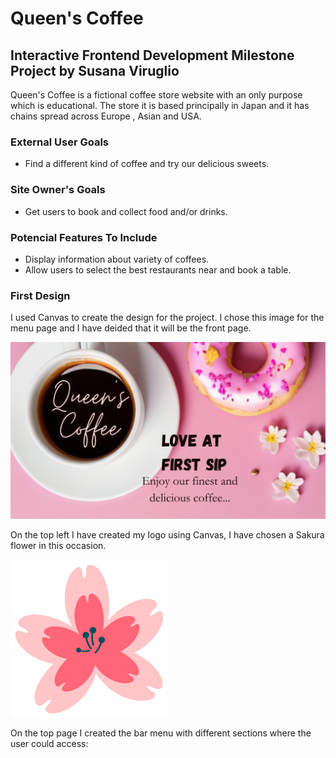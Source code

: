 # Queen's Coffee

## Interactive Frontend Development Milestone Project by Susana Viruglio


Queen's Coffee is a fictional coffee store website with an only purpose which is educational. The store it is based principally in Japan and it has chains spread across Europe , Asian and USA.
### External User Goals

* Find a different kind of coffee and try our delicious sweets.

### Site Owner's Goals

* Get users to book and collect food and/or drinks.

### Potencial Features To Include

* Display information about variety of coffees.
* Allow users to select the best restaurants near and book a table.
  
  
### First Design

I used Canvas to create the design for the project. I chose this image for the menu page and I have deided that it will be the front page.

<img src=/assets/images/firstdesign.png>

On the top left I have created my logo using Canvas, I have chosen a Sakura flower in this occasion.

<img src=/assets/images/logo.png>

On the top page I created the bar menu with different sections where the user could access:
